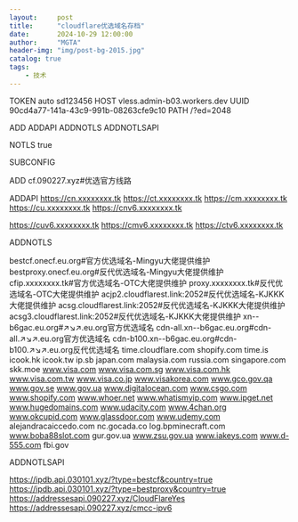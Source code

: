 ```yaml
---
layout:     post
title:      "cloudflare优选域名存档"
date:       2024-10-29 12:00:00
author:     "MGTA"
header-img: "img/post-bg-2015.jpg"
catalog: true
tags:
    - 技术
---
```


TOKEN auto sd123456
HOST vless.admin-b03.workers.dev
UUID 90cd4a77-141a-43c9-991b-08263cfe9c10
PATH /?ed=2048

ADD
ADDAPI
ADDNOTLS
ADDNOTLSAPI

NOTLS true

SUBCONFIG







ADD
cf.090227.xyz#优选官方线路

ADDAPI
https://cn.xxxxxxxx.tk
https://ct.xxxxxxxx.tk
https://cm.xxxxxxxx.tk
https://cu.xxxxxxxx.tk
https://cnv6.xxxxxxxx.tk

https://cuv6.xxxxxxxx.tk
https://cmv6.xxxxxxxx.tk
https://ctv6.xxxxxxxx.tk



ADDNOTLS

bestcf.onecf.eu.org#官方优选域名-Mingyu大佬提供维护
bestproxy.onecf.eu.org#反代优选域名-Mingyu大佬提供维护
cfip.xxxxxxxx.tk#官方优选域名-OTC大佬提供维护
proxy.xxxxxxxx.tk#反代优选域名-OTC大佬提供维护
acjp2.cloudflarest.link:2052#反代优选域名-KJKKK大佬提供维护
acsg.cloudflarest.link:2052#反代优选域名-KJKKK大佬提供维护
acsg3.cloudflarest.link:2052#反代优选域名-KJKKK大佬提供维护
xn--b6gac.eu.org#↗↘↗.eu.org官方优选域名
cdn-all.xn--b6gac.eu.org#cdn-all.↗↘↗.eu.org官方优选域名
cdn-b100.xn--b6gac.eu.org#cdn-b100.↗↘↗.eu.org反代优选域名
time.cloudflare.com
shopify.com
time.is
icook.hk
icook.tw
ip.sb
japan.com
malaysia.com
russia.com
singapore.com
skk.moe
www.visa.com
www.visa.com.sg
www.visa.com.hk
www.visa.com.tw
www.visa.co.jp
www.visakorea.com
www.gco.gov.qa
www.gov.se
www.gov.ua
www.digitalocean.com
www.csgo.com
www.shopify.com
www.whoer.net
www.whatismyip.com
www.ipget.net
www.hugedomains.com
www.udacity.com
www.4chan.org
www.okcupid.com
www.glassdoor.com
www.udemy.com
alejandracaiccedo.com
nc.gocada.co
log.bpminecraft.com
www.boba88slot.com
gur.gov.ua
www.zsu.gov.ua
www.iakeys.com
www.d-555.com
fbi.gov


ADDNOTLSAPI

https://ipdb.api.030101.xyz/?type=bestcf&country=true
https://ipdb.api.030101.xyz/?type=bestproxy&country=true
https://addressesapi.090227.xyz/CloudFlareYes
https://addressesapi.090227.xyz/cmcc-ipv6

